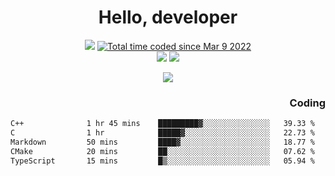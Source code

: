 # <div align='center' >Hello, developer</div>

<div align='center'>
  <a ><img src="https://img.shields.io/badge/dynamic/json?url=https%3A%2F%2Fapi.swo.moe%2Fstats%2Fgithub%2FFree-Aaron-Li&query=count&color=181717&label=GitHub&labelColor=282c34&logo=github&suffix=+follows&cacheSeconds=3600"></a>
  <a href="https://wakatime.com/@fe40087f-8eae-48dc-9950-ad0633db1591"><img src="https://wakatime.com/badge/user/fe40087f-8eae-48dc-9950-ad0633db1591.svg" alt="Total time coded since Mar 9 2022" /></a>
</div>
<div align='center'>
  <a><img src="https://img.shields.io/badge/Rookie-blue?style=plastic&logo=c&logoColor=blue&labelColor=7a6d56"></a>
  <a><img src="https://img.shields.io/badge/Rookie-blue?style=plastic&logo=c%2B%2B&logoColor=blue&labelColor=7a6d56"></a> 
</div>

<p align="center">
  <img src="https://readme-typing-svg.demolab.com/?lines=你好!+开发者;Hello!+ developer&font=Fira%20Code&center=true&width=380&height=50&duration=4000&pause=1000">
</p>


<div align='right'>
  <h3>Coding</h3>
</div>

<!--START_SECTION:waka-->

```txt
C++              1 hr 45 mins    █████████▓░░░░░░░░░░░░░░░   39.33 %
C                1 hr            █████▓░░░░░░░░░░░░░░░░░░░   22.73 %
Markdown         50 mins         ████▓░░░░░░░░░░░░░░░░░░░░   18.77 %
CMake            20 mins         ██░░░░░░░░░░░░░░░░░░░░░░░   07.62 %
TypeScript       15 mins         █▒░░░░░░░░░░░░░░░░░░░░░░░   05.94 %
```

<!--END_SECTION:waka-->




